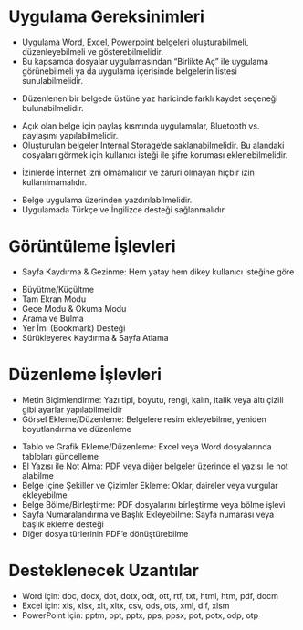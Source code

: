 # Uygulama Gereksinimleri
* Uygulama Word, Excel, Powerpoint belgeleri oluşturabilmeli, düzenleyebilmeli ve gösterebilmelidir.
* Bu kapsamda dosyalar uygulamasından “Birlikte Aç” ile uygulama görünebilmeli ya da uygulama içerisinde belgelerin listesi sunulabilmelidir.
+ Düzenlenen bir belgede üstüne yaz haricinde farklı kaydet seçeneği bulunabilmelidir.
* Açık olan belge için paylaş kısmında uygulamalar, Bluetooth vs. paylaşımı yapılabilmelidir.
* Oluşturulan belgeler Internal Storage’de saklanabilmelidir. Bu alandaki dosyaları görmek için kullanıcı isteği ile şifre koruması eklenebilmelidir.
+ İzinlerde İnternet izni olmamalıdır ve zaruri olmayan hiçbir izin kullanılmamalıdır.
* Belge uygulama üzerinden yazdırılabilmelidir.
* Uygulamada Türkçe ve İngilizce desteği sağlanmalıdır.

# Görüntüleme İşlevleri
+ Sayfa Kaydırma & Gezinme: Hem yatay hem dikey kullanıcı isteğine göre
* Büyütme/Küçültme
* Tam Ekran Modu
* Gece Modu & Okuma Modu
* Arama ve Bulma
* Yer İmi (Bookmark) Desteği
* Sürükleyerek Kaydırma & Sayfa Atlama

# Düzenleme İşlevleri
+ Metin Biçimlendirme: Yazı tipi, boyutu, rengi, kalın, italik veya altı çizili gibi ayarlar yapılabilmelidir
+ Görsel Ekleme/Düzenleme: Belgelere resim ekleyebilme, yeniden boyutlandırma ve düzenleme
* Tablo ve Grafik Ekleme/Düzenleme: Excel veya Word dosyalarında tabloları güncelleme
* El Yazısı ile Not Alma: PDF veya diğer belgeler üzerinde el yazısı ile not alabilme
* Belge İçine Şekiller ve Çizimler Ekleme: Oklar, daireler veya vurgular ekleyebilme
* Belge Bölme/Birleştirme: PDF dosyalarını birleştirme veya bölme işlevi
* Sayfa Numaralandırma ve Başlık Ekleyebilme: Sayfa numarası veya başlık ekleme desteği
* Diğer dosya türlerinin PDF’e dönüştürebilme
																		
# Desteklenecek Uzantılar
* Word için: doc, docx, dot, dotx, odt, ott, rtf, txt, html, htm, pdf, docm
* Excel için: xls, xlsx, xlt, xltx, csv, ods, ots, xml, dif, xlsm
* PowerPoint için: pptm, ppt, pptx, pps, ppsx, pot, potx, odp, otp
	
